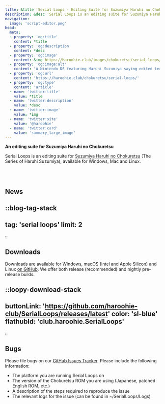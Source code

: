 ```yaml
---
title: &title 'Serial Loops - Editing Suite for Suzumiya Haruhi no Chokuretsu'
description: &desc 'Serial Loops is an editing suite for Suzumiya Haruhi no Chokuretsu (The Series of Haruhi Suzumiya), available for Windows, Mac and Linux.'
navigation:
  image: 'script-editor.png'
head:
  meta:
  - property: 'og:title'
    content: *title
  - property: 'og:description'
    content: *desc
  - property: 'og:image'
    content: &img https://haroohie.club/images/chokuretsu/serial-loops/script-editor.png
  - property: 'og:image:alt'
    content: 'A Nintendo DS featuring Haruhi Suzumiya saying edited text.'
  - property: 'og:url'
    content: 'https://haroohie.club/chokuretsu/serial-loops/'
  - property: 'og:type'
    content: 'article'
  - name: 'twitter:title'
    value: *title
  - name: 'twitter:description'
    value: *desc
  - name: 'twitter:image'
    value: *img
  - name: 'twitter:site'
    value: '@haroohie'
  - name: 'twitter:card'
    value: 'summary_large_image'
---
```

<b class="sl-header">An editing suite for Suzumiya Haruhi no Chokuretsu</b> 

Serial Loops is an editing suite for [Suzumiya Haruhi no Chokuretsu](/chokuretsu) (The Series of Haruhi Suzumiya), available for Windows, Mac and Linux.

<br />
<br />

## News
::blog-tag-stack
---
tag: 'serial loops'
limit: 2
---
::

## Downloads
Downloads are available for Windows, macOS (Intel and Apple Silicon) and Linux [on GitHub](https://github.com/haroohie-club/SerialLoops/releases). We offer both release (recommended) and nightly pre-release builds.


::loopy-download-stack
---
buttonLink: 'https://github.com/haroohie-club/SerialLoops/releases/latest'
color: 'sl-blue'
flathubId: 'club.haroohie.SerialLoops'
---
::


## Bugs
Please file bugs on our [GitHub Issues Tracker](https://github.com/haroohie-club/SerialLoops). Please include the following information:
* The platform you are running Serial Loops on
* The version of the Chokuretsu ROM you are using (Japanese, patched English ROM, etc.)
* A description of the steps required to reproduce the issue
* The relevant logs for the issue (can be found in ~/SerialLoops/Logs)